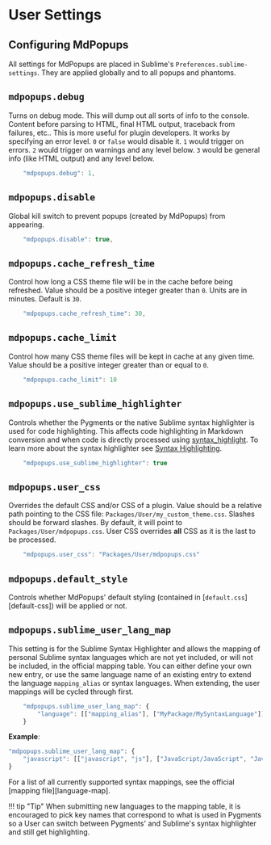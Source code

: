 # User Settings

## Configuring MdPopups

All settings for MdPopups are placed in Sublime's `Preferences.sublime-settings`.  They are applied globally and to all
popups and phantoms.

## `mdpopups.debug`

Turns on debug mode.  This will dump out all sorts of info to the console.  Content before parsing to HTML, final HTML
output, traceback from failures, etc..  This is more useful for plugin developers.  It works by specifying an error
level.  `0` or `false` would disable it.  `1` would trigger on errors. `2` would trigger on warnings and any level
below. `3` would be general info (like HTML output) and any level below.

```js
    "mdpopups.debug": 1,
```

## `mdpopups.disable`

Global kill switch to prevent popups (created by MdPopups) from appearing.

```js
    "mdpopups.disable": true,
```

## `mdpopups.cache_refresh_time`

Control how long a CSS theme file will be in the cache before being refreshed.  Value should be a positive integer
greater than `0`.  Units are in minutes.  Default is `30`.

```js
    "mdpopups.cache_refresh_time": 30,
```

## `mdpopups.cache_limit`

Control how many CSS theme files will be kept in cache at any given time.  Value should be a positive integer greater
than or equal to `0`.

```js
    "mdpopups.cache_limit": 10
```

## `mdpopups.use_sublime_highlighter`

Controls whether the Pygments or the native Sublime syntax highlighter is used for code highlighting.  This affects code
highlighting in Markdown conversion and when code is directly processed using
[syntax_highlight](./api.md#syntax-highlight). To learn more about the syntax highlighter see
[Syntax Highlighting](./styling.md#syntax-highlighting).

```js
    "mdpopups.use_sublime_highlighter": true
```

## `mdpopups.user_css`

Overrides the default CSS and/or CSS of a plugin.  Value should be a relative path pointing to the CSS file:
`Packages/User/my_custom_theme.css`.  Slashes should be forward slashes. By default, it will point to
`Packages/User/mdpopups.css`.  User CSS overrides **all** CSS as it is the last to be processed.

```js
    "mdpopups.user_css": "Packages/User/mdpopups.css"
```

## `mdpopups.default_style`

Controls whether MdPopups' default styling (contained in [`default.css`][default-css]) will be applied or not.

## `mdpopups.sublime_user_lang_map`

This setting is for the Sublime Syntax Highlighter and allows the mapping of personal Sublime syntax languages which are
not yet included, or will not be included, in the official mapping table.  You can either define your own new entry, or
use the same language name of an existing entry to extend the language `mapping_alias` or syntax languages.  When
extending, the user mappings will be cycled through first.

```js
    "mdpopups.sublime_user_lang_map": {
        "language": [["mapping_alias"], ["MyPackage/MySyntaxLanguage"]]
    }
```

**Example**:
```js
"mdpopups.sublime_user_lang_map": {
    "javascript": [["javascript", "js"], ["JavaScript/JavaScript", "JavaScriptNext - ES6 Syntax/JavaScriptNext"]]
}
```

For a list of all currently supported syntax mappings, see the official [mapping file][language-map].

!!! tip "Tip"
    When submitting new languages to the mapping table, it is encouraged to pick key names that correspond to what is
    used in Pygments so a User can switch between Pygments' and Sublime's syntax highlighter and still get
    highlighting.
